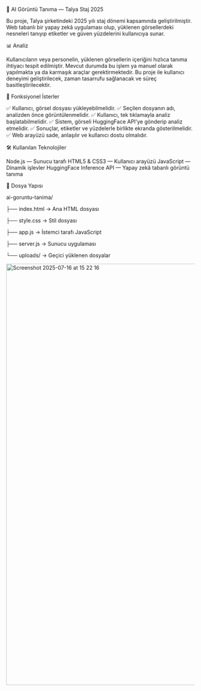 🤖 AI Görüntü Tanıma — Talya Staj 2025

Bu proje, Talya şirketindeki 2025 yılı staj dönemi kapsamında geliştirilmiştir.
Web tabanlı bir yapay zekâ uygulaması olup, yüklenen görsellerdeki nesneleri tanıyıp etiketler ve güven yüzdelerini kullanıcıya sunar.

📊 Analiz

Kullanıcıların veya personelin, yüklenen görsellerin içeriğini hızlıca tanıma ihtiyacı tespit edilmiştir.
Mevcut durumda bu işlem ya manuel olarak yapılmakta ya da karmaşık araçlar gerektirmektedir.
Bu proje ile kullanıcı deneyimi geliştirilecek, zaman tasarrufu sağlanacak ve süreç basitleştirilecektir.

📝 Fonksiyonel İsterler

✅ Kullanıcı, görsel dosyası yükleyebilmelidir.
✅ Seçilen dosyanın adı, analizden önce görüntülenmelidir.
✅ Kullanıcı, tek tıklamayla analiz başlatabilmelidir.
✅ Sistem, görseli HuggingFace API’ye gönderip analiz etmelidir.
✅ Sonuçlar, etiketler ve yüzdelerle birlikte ekranda gösterilmelidir.
✅ Web arayüzü sade, anlaşılır ve kullanıcı dostu olmalıdır.

🛠️ Kullanılan Teknolojiler

Node.js — Sunucu tarafı
HTML5 & CSS3 — Kullanıcı arayüzü
JavaScript — Dinamik işlevler
HuggingFace Inference API — Yapay zekâ tabanlı görüntü tanıma

📁 Dosya Yapısı

ai-goruntu-tanima/

├── index.html → Ana HTML dosyası

├── style.css → Stil dosyası

├── app.js → İstemci tarafı JavaScript

├── server.js → Sunucu uygulaması

└── uploads/ → Geçici yüklenen dosyalar


<img width="1276" height="1125" alt="Screenshot 2025-07-16 at 15 22 16" src="https://github.com/user-attachments/assets/8a600f0e-ac85-48bf-8720-e7f6944a89e2" />


